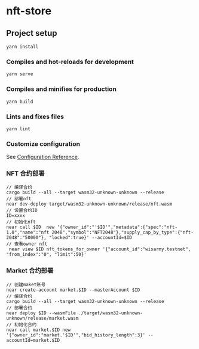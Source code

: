 # nft-store

## Project setup
```
yarn install
```

### Compiles and hot-reloads for development
```
yarn serve
```

### Compiles and minifies for production
```
yarn build
```

### Lints and fixes files
```
yarn lint
```

### Customize configuration
See [Configuration Reference](https://cli.vuejs.org/config/).

### NFT 合约部署
```
// 编译合约
cargo build --all --target wasm32-unknown-unknown --release
// 部署nft
near dev-deploy target/wasm32-unknown-unknown/release/nft.wasm
// 设置合约ID
ID=xxxx
// 初始化nft
near call $ID  new '{"owner_id":"'$ID'","metadata":{"spec":"nft-1.0","name":"nft 2048","symbol":"NFT2048"},"supply_cap_by_type":{"nft-2048":"50000"}, "locked":true}' --accountId=$ID
// 查看owner nft
 near view $ID nft_tokens_for_owner '{"account_id":"wisarmy.testnet", "from_index":"0", "limit":50}'
 ```
 ### Market 合约部署
 ```
 // 创建maket账号
near create-account market.$ID --masterAccount $ID
// 编译合约
cargo build --all --target wasm32-unknown-unknown --release
// 部署合约
near deploy $ID --wasmFile ./target/wasm32-unknown-unknown/release/market.wasm
// 初始化合约
near call market.$ID new '{"owner_id":"market.'$ID'","bid_history_length":3}' --accountId=market.$ID
